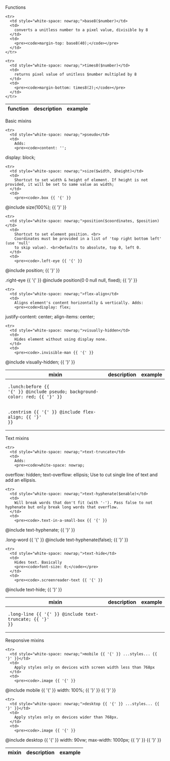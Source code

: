 <b-heading>Functions</b-heading>

<table class="doc-table">
  <thead>
    <tr>
      <th>function</th>
      <th>description</th>
      <th>example</th>
    </tr>
  </thead>

  <tbody>

    <tr>
      <td style="white-space: nowrap;">base8($number)</td>
      <td>
        converts a unitless number to a pixel value, divisible by 8
      </td>
      <td>
        <pre><code>margin-top: base8(40);</code></pre>
      </td>
    </tr>

    <tr>
      <td style="white-space: nowrap;">times8($number)</td>
      <td>
        returns pixel value of unitless $number multipled by 8
      </td>
      <td>
        <pre><code>margin-bottom: times8(2);</code></pre>
      </td>
    </tr>

  </tbody>

</table>

<b-heading>Basic mixins</b-heading>

<table class="doc-table">
  <thead>
    <tr>
      <th>mixin</th>
      <th>description</th>
      <th>example</th>
    </tr>
  </thead>

  <tbody>

    <tr>
      <td style="white-space: nowrap;">pseudo</td>
      <td>
        Adds:
        <pre><code>content: '';
display: block;</code></pre>
      </td>
      <td>
        <pre><code>.lunch:before {{ '{' }}
  @include pseudo;
  background-color: red;
{{ '}' }}</code></pre>
      </td>
    </tr>

    <tr>
      <td style="white-space: nowrap;">size($width, $height)</td>
      <td>
        Shortcut to set width & height of element. If height is not provided, it will be set to same value as width;
      </td>
      <td>
        <pre><code>.box {{ '{' }}
  @include size(100%);
{{ '}' }}</code></pre>
      </td>
    </tr>

    <tr>
      <td style="white-space: nowrap;">position($coordinates, $position)</td>
      <td>
        Shortcut to set element position. <br>
        Coordinates must be provided in a list of 'top right bottom left' (use 'null'
        to skip value). <br>Defaults to absolute, top 0, left 0.
      </td>
      <td>
        <pre><code>.left-eye {{ '{' }}
  @include position;
{{ '}' }}

.right-eye {{ '{' }}
  @include position(0 0 null null, fixed);
{{ '}' }}</code></pre>
      </td>
    </tr>

    <tr>
      <td style="white-space: nowrap;">flex-align</td>
      <td>
        Aligns element's content horizontally & vertically. Adds:
        <pre><code>display: flex;
justify-content: center;
align-items: center;</code></pre>
      </td>
      <td>
        <pre><code>.centrism {{ '{' }}
  @include flex-align;
{{ '}' }}</code></pre>
      </td>
    </tr>

    <tr>
      <td style="white-space: nowrap;">visually-hidden</td>
      <td>
        Hides element without using display none.
      </td>
      <td>
        <pre><code>.invisible-man {{ '{' }}
  @include visually-hidden;
{{ '}' }}</code></pre>
      </td>
    </tr>

  </tbody>

</table>

<b-heading>Text mixins</b-heading>

<table class="doc-table">
  <thead>
    <tr>
      <th>mixin</th>
      <th>description</th>
      <th>example</th>
    </tr>
  </thead>

  <tbody>

    <tr>
      <td style="white-space: nowrap;">text-truncate</td>
      <td>
        Adds:
        <pre><code>white-space: nowrap;
overflow: hidden;
text-overflow: ellipsis;</code></pre>
        Use to cut single line of text and add an ellipsis.
      </td>
      <td>
        <pre><code>.long-line {{ '{' }}
  @include text-truncate;
{{ '}' }}</code></pre>
      </td>
    </tr>

    <tr>
      <td style="white-space: nowrap;">text-hyphenate($enable)</td>
      <td>
        Will break words that don't fit (with '-'). Pass false to not hyphenate but only break long words that overflow.
      </td>
      <td>
        <pre><code>.text-in-a-small-box {{ '{' }}
  @include text-hyphenate;
{{ '}' }}

.long-word {{ '{' }}
  @include text-hyphenate(false);
{{ '}' }}
</code></pre>
      </td>
    </tr>

    <tr>
      <td style="white-space: nowrap;">text-hide</td>
      <td>
        Hides text. Basically
        <pre><code>font-size: 0;</code></pre>
      </td>
      <td>
        <pre><code>.screenreader-text {{ '{' }}
  @include text-hide;
{{ '}' }}</code></pre>
      </td>
    </tr>

  </tbody>

</table>

<b-heading>Responsive mixins</b-heading>

<table class="doc-table">
  <thead>
    <tr>
      <th>mixin</th>
      <th>description</th>
      <th>example</th>
    </tr>
  </thead>

  <tbody>

    <tr>
      <td style="white-space: nowrap;">mobile {{ '{' }} ...styles... {{ '}' }}</td>
      <td>
        Apply styles only on devices with screen width less than 768px
      </td>
      <td>
        <pre><code>.image {{ '{' }}
  @include mobile {{ '{' }}
    width: 100%;
  {{ '}' }}
{{ '}' }}</code></pre>
      </td>
    </tr>

    <tr>
      <td style="white-space: nowrap;">desktop {{ '{' }} ...styles... {{ '}' }}</td>
      <td>
        Apply styles only on devices wider than 768px.
      </td>
      <td>
        <pre><code>.image {{ '{' }}
  @include desktop {{ '{' }}
    width: 90vw;
    max-width: 1000px;
  {{ '}' }}
{{ '}' }}</code></pre>
      </td>
    </tr>

  </tbody>

</table>
